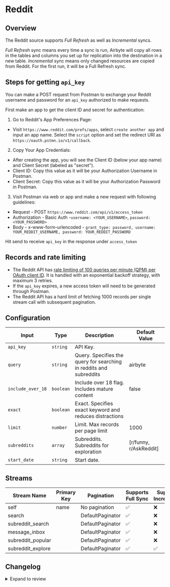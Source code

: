 # Reddit

## Overview

The Reddit source supports _Full Refresh_ as well as _Incremental_ syncs.

_Full Refresh_ sync means every time a sync is run, Airbyte will copy all rows in the tables and columns you set up for replication into the destination in a new table.
_Incremental_ sync means only changed resources are copied from Reddit. For the first run, it will be a Full Refresh sync.


## Steps for getting `api_key`

You can make a POST request from Postman to exchange your Reddit username and password for an `api_key` authorized to make requests.

First make an app to get the client ID and secret for authentication:

1. Go to Reddit's App Preferences Page:
- Visit `https://www.reddit.com/prefs/apps`, select `create another app` and input an app name. Select the `script` option and set the redirect URI as `https://oauth.pstmn.io/v1/callback`.

2. Copy Your App Credentials:
 - After creating the app, you will see the Client ID (below your app name) and Client Secret (labeled as "secret").
 - Client ID: Copy this value as it will be your Authorization Username in Postman.
 - Client Secret: Copy this value as it will be your Authorization Password in Postman.

3. Visit Postman via web or app and make a new request with following guidelines:
 - Request - POST `https://www.reddit.com/api/v1/access_token`
 - Authorization - Basic Auth -`username: <YOUR_USERNAME>`, `password: <YOUR_PASSWORD>`
 - Body - x-www-form-urlencoded - `grant_type: password, username: YOUR_REDDIT_USERNAME, password: YOUR_REDDIT_PASSWORD`

Hit send to receive `api_key` in the response under `access_token`

## Records and rate limiting

- The Reddit API has [rate limiting of 100 queries per minute (QPM) per OAuth client ID](https://support.reddithelp.com/hc/en-us/articles/16160319875092-Reddit-Data-API-Wiki). It is handled with an exponential backoff strategy, with maximum 3 retries.
- If the `api_key` expires, a new access token will need to be generated through Postman.
- The Reddit API has a hard limit of fetching 1000 records per single stream call with subsequent pagination.

## Configuration

| Input | Type | Description | Default Value |
|-------|------|-------------|---------------|
| `api_key` | `string` | API Key.  |  |
| `query` | `string` | Query. Specifies the query for searching in reddits and subreddits | airbyte |
| `include_over_18` | `boolean` | Include over 18 flag. Includes mature content | false |
| `exact` | `boolean` | Exact. Specifies exact keyword and reduces distractions |  |
| `limit` | `number` | Limit. Max records per page limit | 1000 |
| `subreddits` | `array` | Subreddits. Subreddits for exploration | [r/funny, r/AskReddit] |
| `start_date` | `string` | Start date.  |  |

## Streams
| Stream Name | Primary Key | Pagination | Supports Full Sync | Supports Incremental |
|-------------|-------------|------------|---------------------|----------------------|
| self | name | No pagination | ✅ |  ❌  |
| search |  | DefaultPaginator | ✅ |  ❌  |
| subreddit_search |  | DefaultPaginator | ✅ |  ❌  |
| message_inbox |  | DefaultPaginator | ✅ |  ❌  |
| subreddit_popular |  | DefaultPaginator | ✅ |  ❌  |
| subreddit_explore |  | DefaultPaginator | ✅ |  ✅  |


## Changelog

<details>
  <summary>Expand to review</summary>

| Version          | Date       |Pull Request | Subject        |
|------------------|------------|--------------|----------------|
| 0.0.10 | 2025-01-18 | [51854](https://github.com/airbytehq/airbyte/pull/51854) | Update dependencies |
| 0.0.9 | 2025-01-11 | [51376](https://github.com/airbytehq/airbyte/pull/51376) | Update dependencies |
| 0.0.8 | 2024-12-28 | [50683](https://github.com/airbytehq/airbyte/pull/50683) | Update dependencies |
| 0.0.7 | 2024-12-21 | [50232](https://github.com/airbytehq/airbyte/pull/50232) | Update dependencies |
| 0.0.6 | 2024-12-14 | [49697](https://github.com/airbytehq/airbyte/pull/49697) | Update dependencies |
| 0.0.5 | 2024-12-12 | [49368](https://github.com/airbytehq/airbyte/pull/49368) | Update dependencies |
| 0.0.4 | 2024-12-11 | [49104](https://github.com/airbytehq/airbyte/pull/49104) | Starting with this version, the Docker image is now rootless. Please note that this and future versions will not be compatible with Airbyte versions earlier than 0.64 |
| 0.0.3 | 2024-10-29 | [47827](https://github.com/airbytehq/airbyte/pull/47827) | Update dependencies |
| 0.0.2 | 2024-10-28 | [47542](https://github.com/airbytehq/airbyte/pull/47542) | Update dependencies |
| 0.0.1 | 2024-08-23 | [44579](https://github.com/airbytehq/airbyte/pull/44579) | Initial release by [btkcodedev](https://github.com/btkcodedev) via Connector Builder |

</details>
